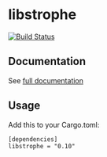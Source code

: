 # libstrophe

[![Build Status](https://travis-ci.org/twistedfall/libstrophe.svg?branch=master)](https://travis-ci.org/twistedfall/libstrophe)

## Documentation

See [full documentation](https://docs.rs/libstrophe)

## Usage

Add this to your Cargo.toml:
```
[dependencies]
libstrophe = "0.10"
```

